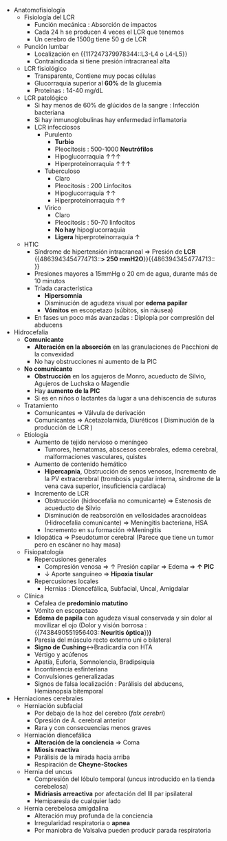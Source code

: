 - Anatomofisiología
    - Fisiología del LCR
        - Función mecánica : Absorción de impactos
        - Cada 24 h se producen 4 veces el LCR que tenemos
        - Un cerebro de 1500g tiene 50 g de LCR
    - Punción lumbar
        - Localización en {{117247379978344::L3-L4 o L4-L5}}
        - Contraindicada si tiene presión intracraneal alta
    - LCR fisiológico
        - Transparente, Contiene muy pocas células
        - Glucorraquia superior al **60%** de la glucemia
        - Proteínas : 14-40 mg/dL
    - LCR patológico
        - Si hay menos de 60% de glúcidos de la sangre : Infección bacteriana
        - Si hay inmunoglobulinas hay enfermedad inflamatoria
        - LCR infecciosos
            - Purulento
                - **Turbio**
                - Pleocitosis : 500-1000 **Neutrófilos**
                - Hipoglucorraquia ↑↑↑
                - Hiperproteinorraquia ↑↑↑
            - Tuberculoso
                - Claro
                - Pleocitosis : 200 Linfocitos
                - Hipoglucorraquia ↑↑
                - Hiperproteinorraquia ↑↑
            - Vírico
                - Claro
                - Pleocitosis : 50-70 linfocitos
                - **No hay** hipoglucorraquia
                - **Ligera** hiperproteinorraquia ↑
    - HTIC
        - Síndrome de hipertensión intracraneal ⇒ Presión de **LCR** {{4863943454774713::**> 250 mmH2O**}}{{4863943454774713:: }}
        - Presiones mayores a 15mmHg o 20 cm de agua, durante más de 10 minutos
        - Tríada característica
            - **Hipersomnia**
            - Disminución de agudeza visual por **edema papilar**
            - **Vómitos** en escopetazo (súbitos, sin náusea)
        - En fases un poco más avanzadas : Diplopía por compresión del abducens
- Hidrocefalia
    - **Comunicante**
        - **Alteración en la absorción** en las granulaciones de Pacchioni de la convexidad
        - No hay obstrucciones ni aumento de la PIC
    - **No comunicante**
        - **Obstrucción** en los agujeros de Monro, acueducto de Silvio, Agujeros de Luchska o Magendie
        - Hay **aumento de la PIC**
        - Si es en niños o lactantes da lugar a una dehiscencia de suturas
    - Tratamiento
        - Comunicantes ⇒ Válvula de derivación
        - Comunicantes ⇒ Acetazolamida, Diuréticos ( Disminución de la producción de LCR )
    - Etiología
        - Aumento de tejido nervioso o meníngeo
            - Tumores, hematomas, abscesos cerebrales, edema cerebral, malformaciones vasculares, quistes
        - Aumento de contenido hemático
            - **Hipercapnia**, Obstrucción de senos venosos, Incremento de la PV extracerebral (trombosis yugular interna, síndrome de la vena cava superior, insuficiencia cardíaca)
        - Incremento de LCR
            - Obstrucción (hidrocefalia no comunicante) ⇒ Estenosis de acueducto de Silvio
            - Disminución de reabsorción en vellosidades aracnoideas (Hidrocefalia comunicante) ⇒ Meningitis bacteriana, HSA
            - Incremento en su formación ⇒Meningitis
        - Idiopática ⇒ Pseudotumor cerebral (Parece que tiene un tumor pero en escáner no hay masa)
    - Fisiopatología
        - Repercusiones generales
            - Compresión venosa ⇒ ↑ Presión capilar ⇒ Edema ⇒ **↑ PIC**
            - ↓ Aporte sanguíneo ⇒ **Hipoxia tisular**
        - Repercusiones locales
            - Hernias : Diencefálica, Subfacial, Uncal, Amigdalar
    - Clínica
        - Cefalea de **predominio matutino**
        - Vómito en escopetazo
        - **Edema de papila** con agudeza visual conservada y sin dolor al movilizar el ojo (Dolor y visión borrosa : {{7438490551956403::**Neuritis óptica**}}**)**
        - Paresia del músculo recto externo uni o bilateral
        - **Signo de Cushing**↔Bradicardia con HTA
        - Vértigo y acúfenos
        - Apatía, Euforia, Somnolencia, Bradipsiquia
        - Incontinencia esfinteriana
        - Convulsiones generalizadas
        - Signos de falsa localización : Parálisis del abducens, Hemianopsia bitemporal
- Herniaciones cerebrales
    - Herniación subfacial
        - Por debajo de la hoz del cerebro (_falx cerebri_)
        - Opresión de A. cerebral anterior
        - Rara y con consecuencias menos graves
    - Herniación diencefálica
        - **Alteración de la conciencia** ⇒ Coma
        - **Miosis reactiva**
        - Parálisis de la mirada hacia arriba
        - Respiración de **Cheyne-Stockes**
    - Hernia del uncus
        - Compresión del lóbulo temporal (uncus introducido en la tienda cerebelosa)
        - **Midriasis arreactiva** por afectación del III par ipsilateral
        - Hemiparesia de cualquier lado
    - Hernia cerebelosa amigdalina
        - Alteración muy profunda de la conciencia
        - Irregularidad respiratoria o **apnea**
        - Por maniobra de Valsalva pueden producir parada respiratoria